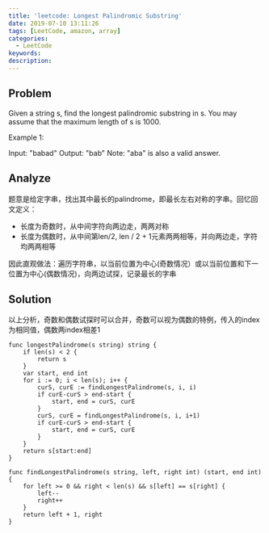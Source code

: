 ```yaml
---
title: 'leetcode: Longest Palindromic Substring'
date: 2019-07-10 13:11:26
tags: [LeetCode, amazon, array]
categories:
  - LeetCode
keywords:
description:
---
```


## Problem

Given a string s, find the longest palindromic substring in s. You may assume that the maximum length of s is 1000.

Example 1:

Input: "babad"
Output: "bab"
Note: "aba" is also a valid answer.

<!-- more -->

## Analyze

题意是给定字串，找出其中最长的palindrome，即最长左右对称的字串。回忆回文定义：

*  长度为奇数时，从中间字符向两边走，两两对称
*  长度为偶数时，从中间第len/2, len / 2 + 1元素两两相等，并向两边走，字符均两两相等

因此直观做法：遍历字符串，以当前位置为中心(奇数情况）或以当前位置和下一位置为中心(偶数情况)，向两边试探，记录最长的字串

## Solution

以上分析，奇数和偶数试探时可以合并，奇数可以视为偶数的特例，传入的index为相同值，偶数两index相差1

```golang
func longestPalindrome(s string) string {
    if len(s) < 2 {
        return s
    }
    var start, end int
    for i := 0; i < len(s); i++ {
        curS, curE := findLongestPalindrome(s, i, i)
        if curE-curS > end-start {
            start, end = curS, curE
        }
        curS, curE = findLongestPalindrome(s, i, i+1)
        if curE-curS > end-start {
            start, end = curS, curE
        }
    }
    return s[start:end]
}

func findLongestPalindrome(s string, left, right int) (start, end int) {
    for left >= 0 && right < len(s) && s[left] == s[right] {
        left--
        right++
    }
    return left + 1, right
}
```

